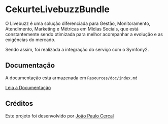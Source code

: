CekurteLivebuzzBundle
=============

O Livebuzz é uma solução diferenciada para Gestão, Monitoramento, Atendimento, Marketing e Métricas em Mídias Sociais, que está constantemente sendo otimizada para melhor acompanhar a evolução e as exigências do mercado.

Sendo assim, foi realizada a integração do serviço com o Symfony2.

Documentação
-------------

A documentação está armazenada em `Resources/doc/index.md`

[Leia a Documentação](https://github.com/CekurteSistemas/CekurteLivebuzzBundle/blob/master/Resources/doc/index.md)

Créditos
-------------
Este projeto foi desenvolvido por [João Paulo Cercal](http://sistemas.cekurte.com "João Paulo Cercal")